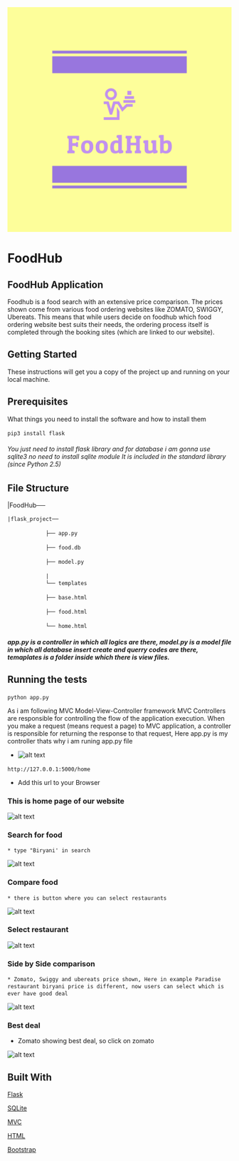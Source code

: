 ![alt text](https://github.com/akashcoc/FoodHub/blob/master/facebook_profile_image.png?raw=true)

# FoodHub


## FoodHub Application

Foodhub is a food search with an extensive price comparison. The prices shown come from various food ordering  websites like ZOMATO, SWIGGY, Ubereats. This means that while users decide on foodhub which food ordering website best suits their needs, the ordering process itself is completed through the booking sites (which are linked to our website).


## Getting Started

These instructions will get you a copy of the project up and running on your local machine.

## Prerequisites

What things you need to install the software and how to install them

``` pip3 install flask ```

###### You just need to install flask library and for database i am gonna use sqlite3 no need to install sqlite module It is included in the standard library (since Python 2.5)

## File Structure

|FoodHub──

    |flask_project──
    
                ├── app.py
                
                ├── food.db
                
                ├── model.py
                
                |
                └── templates
                
                ├── base.html
                
                ├── food.html
                
                └── home.html 
   

##### app.py is a controller in which all logics are there, model.py is a model file in which all database insert create and querry codes are there, temaplates is a folder inside which there is view files.

## Running the tests

``` python app.py ```

As i am following MVC Model-View-Controller framework MVC Controllers are responsible for controlling the flow of the application execution. When you make a request (means request a page) to MVC application, a controller is responsible for returning the response to that request, Here app.py is my controller thats why i am runing app.py file

* <img src="flask_project/Screenshot from 2019-05-08 11-10-11.png" alt="alt text" width="600">

``` http://127.0.0.1:5000/home ```

*  Add this url to your Browser
    
### This is  home page of our website

   ![alt text](https://raw.githubusercontent.com/akashcoc/FoodHub/master/flask_project/Screenshot%20from%202019-05-09%2019-29-14.png)

### Search for food
    * type "Biryani' in search 
    
  ![alt text](https://raw.githubusercontent.com/akashcoc/FoodHub/master/flask_project/Screenshot%20from%202019-05-09%2019-29-30.png)
    
    
### Compare food

    * there is button where you can select restaurants 
    
![alt text](https://raw.githubusercontent.com/akashcoc/FoodHub/master/flask_project/Screenshot%20from%202019-05-09%2019-29-37.png)

### Select restaurant
    
![alt text](https://github.com/akashcoc/FoodHub/blob/master/flask_project/Screenshot%20from%202019-05-09%2019-29-43.png?raw=true)

### Side by Side comparison 
    
    * Zomato, Swiggy and ubereats price shown, Here in example Paradise restaurant biryani price is different, now users can select which is ever have good deal
    
![alt text](https://raw.githubusercontent.com/akashcoc/FoodHub/master/flask_project/Screenshot%20from%202019-05-09%2019-29-53.png)

### Best deal

* Zomato showing best deal, so click on zomato

![alt text](https://raw.githubusercontent.com/akashcoc/FoodHub/master/flask_project/Screenshot%20from%202019-05-09%2019-30-02.png)

## Built With
 
 [Flask](http://flask.pocoo.org/)
 
 [SQLite](https://www.sqlite.org/index.html)
 
 [MVC](https://flask-diamond.readthedocs.io/en/latest/model-view-controller/)
 
 [HTML](https://developer.mozilla.org/en-US/docs/Web/HTML)
 
 [Bootstrap](https://getbootstrap.com/)



